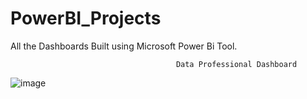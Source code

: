 # PowerBI_Projects
All the Dashboards Built using Microsoft Power Bi Tool.

                                         Data Professional Dashboard
![image](https://github.com/Dhanrajraju/PowerBI_Projects/assets/112848411/3f68efac-e2db-4882-bd65-bcaffd453a5c)
